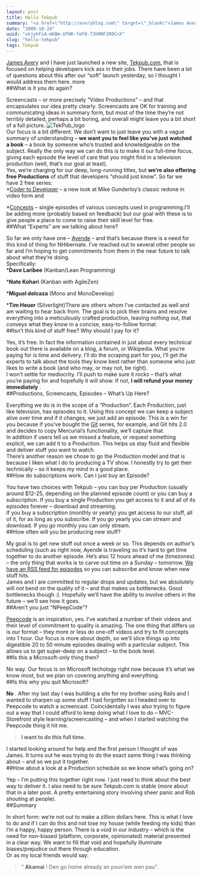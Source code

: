 ```yaml
---
layout: post
title: Hello Tekpub
summary: "<a href=\"http://averyblog.com\" target=\"_blank\">James Avery</a> and I have just launched a new site, <a href=\"http://tekpub.com\" target=\"_blank\">Tekpub.com</a>, that is focused on helping developers kick ass in their jobs. There have been a lot of questions about this after our “soft” launch yesterday, so I thought I would address them here. "
date: "2009-10-24"
uuid: "vkjyhFiA-mKBm-UfHK-feFO-73hRNF1R0CnX"
slug: "hello-tekpub"
tags: Tekpub
---
```


[James Avery](http://averyblog.com) and I have just launched a new site, 
[Tekpub.com](http://tekpub.com), that is focused on helping developers kick ass in their jobs. There have been a lot of questions about this after our “soft” launch yesterday, so I thought I would address them here. 
more  
##What is it you do again?
  
Screencasts – or more precisely “Video Productions” – and that encapsulates our idea pretty clearly. Screencasts are OK for training and communicating ideas in summary form, but most of the time they’re not terribly detailed, perhaps a bit boring, and overall might leave you a bit short of a full picture. 
![TekPub_logo ](/img/2009/10/TekPub_logo.png)  
Our focus is a bit different. We don’t want to just leave you with a vague summary of understanding – 
**we want you to feel like you’ve just watched a book**
 – a book by someone who’s trusted and knowledgeable on the subject. Really the only way we can do this is to make it our full-time focus, giving each episode the level of care that you might find in a television production (well, that’s our goal at least).  
Yes, we’re charging for our deep, long-running titles, but 
**we’re also offering free Productions**
 of stuff that developers “should just know”. So far we have 2 free series:  
*[Coder to Developer](http://tekpub.com/view/coder/0) – a new look at Mike Gunderloy’s classic redone in video form and
    
*[Concepts](http://tekpub.com/view/concepts/0) – single episodes of various concepts used in programming.I’ll be adding more (probably based on feedback) but our goal with these is to give people a place to come to raise their skill level for free.  
##What “Experts” are we talking about here?
  
So far we only have one – 
[Ayende](http://ayende.com) – and that’s because there is a need for this kind of thing for NHibernate. I’ve reached out to several other people so far and I’m hoping to get commitments from them in the near future to talk about what they’re doing.  
Specifically:  
***Dave Laribee**
 (Kanban/Lean Programming)
    
***Nate Kohari**
 (Kanban with AgileZen)
    
***Miguel deIcaza**
 (Mono and MonoDevelop)
    
***Tim Heuer**
 (Silverlight)There are others whom I’ve contacted as well and am waiting to hear back from. The goal is to pick their brains and resolve everything into a meticulously crafted production, leaving nothing out, that conveys what they know in a concise, easy-to-follow format.  
##Isn’t this kind of stuff free? Why should I pay for it?
  
Yes, it’s free. In fact the information contained in just about every technical book out there is available on a blog, a forum, or Wikipedia. What you’re paying for is time and delivery. I’ll do the scraping part for you, I’ll get *the* experts to talk about the tools they know best rather than someone who just likes to write a book (and who may, or may not, be right).  
I won’t settle for mediocrity. I’ll push to make sure it rocks – that’s what you’re paying for and hopefully it will show. If not,
**I will refund your money immediately**
.  
##Productions, Screencasts, Episodes – What’s Up Here?
  
Everything we do is in the scope of a “Production”. Each Production, just like television, has episodes to it. Using this concept we can keep a subject alive over time and if it changes, we just add an episode. This is a win for you because if you’ve bought the 
[Git](http://tekpub.com/preview/git) series, for example, and Git hits 2.0 and decides to copy Mercurial’s functionality, we’ll capture that.  
In addition if users tell us we missed a feature, or request something explicit, we can add it to a Production. This helps us stay fluid and flexible and deliver stuff you want to watch.  
There’s another reason we chose to go the Production model and that is because I liken what I do to producing a TV show. I honestly try to get their technically – so it keeps my mind in a good place.  
##How do subscriptions work. Can I just buy an Episode?
  
You have two choices with Tekpub – you can buy per Production (usually around $12-25, depending on the planned episode count) or you can buy a subscription. If you buy a single Production you get access to it and all of its episodes forever – download and streaming.  
If you buy a subscription (monthly or yearly) you get access to our stuff, all of it, for as long as you subscribe. If you go yearly you can stream and download. If you go monthly you can only stream.  
##How often will you be producing new stuff?
  
My goal is to get new stuff out once a week or so. This depends on author’s scheduling (such as right now, Ayende is traveling so it’s hard to get time together to do another episode. He’s also 12 hours ahead of me (timezones) – the only thing that works is to carve out time on a Sunday – tomorrow. 
[We have an RSS feed for episodes](http://feeds.feedburner.com/tekpub/episodes) so you can subscribe and know when new stuff hits.  
James and I are committed to regular drops and updates, but we absolutely will *not* bend on the quality of it – and that makes us bottlenecks. Good bottlenecks though :). Hopefully we’ll have the ability to involve others in the future – we’ll see how it goes.  
##Aren’t you just “NPeepCode”?
  
[Peepcode](http://peepcode.com/) is an inspiration, yes. I’ve watched a number of their videos and their level of commitment to quality is amazing. The one thing that differs us is our format – they more or less do one-off videos and try to fit concepts into 1 hour. Our focus is more about depth, so we’ll slice things up into digestible 20 to 50 minute episodes dealing with a particular subject. This allows us to get super-deep on a subject – to the book level.  
##Is this a Microsoft-only thing then?
  
No way. Our focus is on Microsoft techology right now because it’s what we know most, but we plan on covering anything and everything.  
##Is this why you quit Microsoft?
  
**No**
. After my last day I was building a site for my brother using Rails and I wanted to sharpen up some stuff I had forgotten so I headed over to Peepcode to watch a screencast. Coincidentally I was also trying to figure out a way that I could afford to keep doing what I love to do – MVC-Storefront style learning/screencasting – and when I started watching the Peepcode thing it hit me.  
>**I want to do this full time.**
 
  
I started looking around for help and the first person I thought of was James. It turns out he was trying to do the exact same thing I was thinking about – and so we put it together.  
##How about a look at a Production schedule so we know what’s going on?
  
Yep – I’m putting this together right now. I just need to think about the best way to deliver it. I also need to be sure Tekpub.com is stable (more about that in a later post. A pretty entertaining story involving sheer panic and Rob shouting at people).  
##Summary
  
In short form: we’re not out to make a zillion dollars here. This is what I love to do and if I can do this and not lose my house (while feeding my kids) than I’m a happy, happy person. There is a void in our industry – which is the need for non-biased (platform, corporate, opinionated) material presented in a clear way. We want to fill that void and hopefully illuminate biases/prejudice out there through education.  
Or as my local friends would say:  
>“
**Akamai**
! Den go home already an poun’em wen pau”.